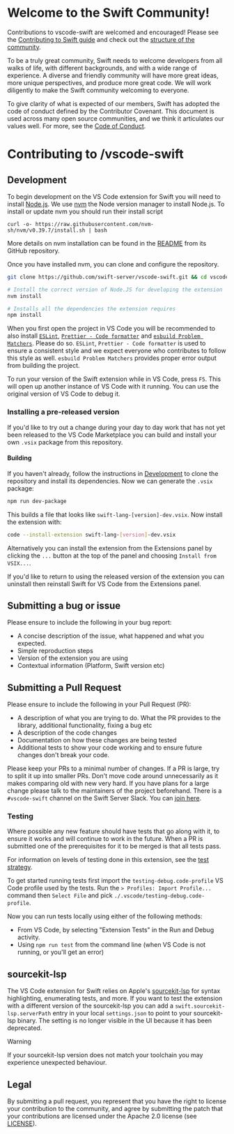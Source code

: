 # Welcome to the Swift Community!

Contributions to vscode-swift are welcomed and encouraged! Please see the [Contributing to Swift guide](swift.org/contributing) and check out the [structure of the community](https://www.swift.org/community/#community-structure).

To be a truly great community, Swift needs to welcome developers from all walks of life, with different backgrounds, and with a wide range of experience. A diverse and friendly community will have more great ideas, more unique perspectives, and produce more great code. We will work diligently to make the Swift community welcoming to everyone.

To give clarity of what is expected of our members, Swift has adopted the code of conduct defined by the Contributor Covenant. This document is used across many open source communities, and we think it articulates our values well. For more, see the [Code of Conduct](https://www.swift.org/code-of-conduct/).

# Contributing to /vscode-swift

## Development

To begin development on the VS Code extension for Swift you will need to install [Node.js](https://nodejs.org). We use [nvm](https://github.com/nvm-sh/nvm) the Node version manager to install Node.js. To install or update nvm you should run their install script
```
curl -o- https://raw.githubusercontent.com/nvm-sh/nvm/v0.39.7/install.sh | bash
```
More details on nvm installation can be found in the [README](https://github.com/nvm-sh/nvm/blob/master/README.md) from its GitHub repository.

Once you have installed nvm, you can clone and configure the repository.

```sh
git clone https://github.com/swift-server/vscode-swift.git && cd vscode-swift

# Install the correct version of Node.JS for developing the extension
nvm install

# Installs all the dependencies the extension requires
npm install
```

When you first open the project in VS Code you will be recommended to also install [`ESLint`](https://marketplace.visualstudio.com/items?itemName=dbaeumer.vscode-eslint), [`Prettier - Code formatter`](https://marketplace.visualstudio.com/items?itemName=esbenp.prettier-vscode) and [`esbuild Problem Matchers`](https://marketplace.visualstudio.com/items?itemName=connor4312.esbuild-problem-matchers). Please do so. `ESLint`, `Prettier - Code formatter` is used to ensure a consistent style and we expect everyone who contributes to follow this style as well. `esbuild Problem Matchers` provides proper error output from building the project.

To run your version of the Swift extension while in VS Code, press `F5`. This will open up another instance of VS Code with it running. You can use the original version of VS Code to debug it.

### Installing a pre-released version

If you'd like to try out a change during your day to day work that has not yet been released to the VS Code Marketplace you can build and install your own `.vsix` package from this repository.

#### Building

If you haven't already, follow the instructions in [Development](#development) to clone the repository and install its dependencies. Now we can generate the `.vsix` package:

```sh
npm run dev-package
```

This builds a file that looks like `swift-lang-[version]-dev.vsix`. Now install the extension with:

```sh
code --install-extension swift-lang-[version]-dev.vsix
```

Alternatively you can install the extension from the Extensions panel by clicking the `...` button at the top of the panel and choosing `Install from VSIX...`.

If you'd like to return to using the released version of the extension you can uninstall then reinstall Swift for VS Code from the Extensions panel.

## Submitting a bug or issue

Please ensure to include the following in your bug report:
- A concise description of the issue, what happened and what you expected.
- Simple reproduction steps
- Version of the extension you are using
- Contextual information (Platform, Swift version etc)

## Submitting a Pull Request

Please ensure to include the following in your Pull Request (PR):
- A description of what you are trying to do. What the PR provides to the library, additional functionality, fixing a bug etc
- A description of the code changes
- Documentation on how these changes are being tested
- Additional tests to show your code working and to ensure future changes don't break your code.

Please keep your PRs to a minimal number of changes. If a PR is large, try to split it up into smaller PRs. Don't move code around unnecessarily as it makes comparing old with new very hard. If you have plans for a large change please talk to the maintainers of the project beforehand. There is a `#vscode-swift` channel on the Swift Server Slack. You can [join here](https://join.slack.com/t/swift-server/shared_invite/zt-5jv0mzlu-1HnA~7cpjL6IfmZqd~yQ2A).

### Testing

Where possible any new feature should have tests that go along with it, to ensure it works and will continue to work in the future. When a PR is submitted one of the prerequisites for it to be merged is that all tests pass.

For information on levels of testing done in this extension, see the [test strategy](docs/contributor/test-strategy.md).

To get started running tests first import the `testing-debug.code-profile` VS Code profile used by the tests. Run the `> Profiles: Import Profile...` command then `Select File` and pick `./.vscode/testing-debug.code-profile`.

Now you can run tests locally using either of the following methods:

- From VS Code, by selecting "Extension Tests" in the Run and Debug activity.
- Using `npm run test` from the command line (when VS Code is not running, or you'll get an error)

## sourcekit-lsp

The VS Code extension for Swift relies on Apple's [sourcekit-lsp](https://github.com/apple/sourcekit-lsp) for syntax highlighting, enumerating tests, and more. If you want to test the extension with a different version of the sourcekit-lsp you can add a `swift.sourcekit-lsp.serverPath` entry in your local `settings.json` to point to your sourcekit-lsp binary. The setting is no longer visible in the UI because it has been deprecated.

> [!WARNING]
> If your sourcekit-lsp version does not match your toolchain you may experience unexpected behaviour.

## Legal
By submitting a pull request, you represent that you have the right to license your contribution to the community, and agree by submitting the patch that your contributions are licensed under the Apache 2.0 license (see [LICENSE](LICENSE)).
